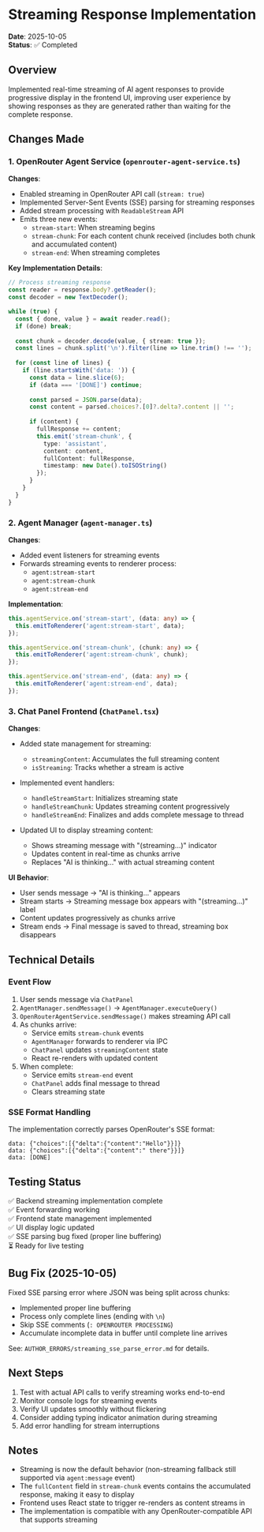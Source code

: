 # Streaming Response Implementation

**Date**: 2025-10-05  
**Status**: ✅ Completed

## Overview
Implemented real-time streaming of AI agent responses to provide progressive display in the frontend UI, improving user experience by showing responses as they are generated rather than waiting for the complete response.

## Changes Made

### 1. OpenRouter Agent Service (`openrouter-agent-service.ts`)
**Changes**:
- Enabled streaming in OpenRouter API call (`stream: true`)
- Implemented Server-Sent Events (SSE) parsing for streaming responses
- Added stream processing with `ReadableStream` API
- Emits three new events:
  - `stream-start`: When streaming begins
  - `stream-chunk`: For each content chunk received (includes both chunk and accumulated content)
  - `stream-end`: When streaming completes

**Key Implementation Details**:
```typescript
// Process streaming response
const reader = response.body?.getReader();
const decoder = new TextDecoder();

while (true) {
  const { done, value } = await reader.read();
  if (done) break;
  
  const chunk = decoder.decode(value, { stream: true });
  const lines = chunk.split('\n').filter(line => line.trim() !== '');
  
  for (const line of lines) {
    if (line.startsWith('data: ')) {
      const data = line.slice(6);
      if (data === '[DONE]') continue;
      
      const parsed = JSON.parse(data);
      const content = parsed.choices?.[0]?.delta?.content || '';
      
      if (content) {
        fullResponse += content;
        this.emit('stream-chunk', {
          type: 'assistant',
          content: content,
          fullContent: fullResponse,
          timestamp: new Date().toISOString()
        });
      }
    }
  }
}
```

### 2. Agent Manager (`agent-manager.ts`)
**Changes**:
- Added event listeners for streaming events
- Forwards streaming events to renderer process:
  - `agent:stream-start`
  - `agent:stream-chunk`
  - `agent:stream-end`

**Implementation**:
```typescript
this.agentService.on('stream-start', (data: any) => {
  this.emitToRenderer('agent:stream-start', data);
});

this.agentService.on('stream-chunk', (chunk: any) => {
  this.emitToRenderer('agent:stream-chunk', chunk);
});

this.agentService.on('stream-end', (data: any) => {
  this.emitToRenderer('agent:stream-end', data);
});
```

### 3. Chat Panel Frontend (`ChatPanel.tsx`)
**Changes**:
- Added state management for streaming:
  - `streamingContent`: Accumulates the full streaming content
  - `isStreaming`: Tracks whether a stream is active
  
- Implemented event handlers:
  - `handleStreamStart`: Initializes streaming state
  - `handleStreamChunk`: Updates streaming content progressively
  - `handleStreamEnd`: Finalizes and adds complete message to thread
  
- Updated UI to display streaming content:
  - Shows streaming message with "(streaming...)" indicator
  - Updates content in real-time as chunks arrive
  - Replaces "AI is thinking..." with actual streaming content

**UI Behavior**:
- User sends message → "AI is thinking..." appears
- Stream starts → Streaming message box appears with "(streaming...)" label
- Content updates progressively as chunks arrive
- Stream ends → Final message is saved to thread, streaming box disappears

## Technical Details

### Event Flow
1. User sends message via `ChatPanel`
2. `AgentManager.sendMessage()` → `AgentManager.executeQuery()`
3. `OpenRouterAgentService.sendMessage()` makes streaming API call
4. As chunks arrive:
   - Service emits `stream-chunk` events
   - `AgentManager` forwards to renderer via IPC
   - `ChatPanel` updates `streamingContent` state
   - React re-renders with updated content
5. When complete:
   - Service emits `stream-end` event
   - `ChatPanel` adds final message to thread
   - Clears streaming state

### SSE Format Handling
The implementation correctly parses OpenRouter's SSE format:
```
data: {"choices":[{"delta":{"content":"Hello"}}]}
data: {"choices":[{"delta":{"content":" there"}}]}
data: [DONE]
```

## Testing Status
✅ Backend streaming implementation complete  
✅ Event forwarding working  
✅ Frontend state management implemented  
✅ UI display logic updated  
✅ SSE parsing bug fixed (proper line buffering)  
⏳ Ready for live testing

## Bug Fix (2025-10-05)
Fixed SSE parsing error where JSON was being split across chunks:
- Implemented proper line buffering
- Process only complete lines (ending with `\n`)
- Skip SSE comments (`: OPENROUTER PROCESSING`)
- Accumulate incomplete data in buffer until complete line arrives

See: `AUTHOR_ERRORS/streaming_sse_parse_error.md` for details.

## Next Steps
1. Test with actual API calls to verify streaming works end-to-end
2. Monitor console logs for streaming events
3. Verify UI updates smoothly without flickering
4. Consider adding typing indicator animation during streaming
5. Add error handling for stream interruptions

## Notes
- Streaming is now the default behavior (non-streaming fallback still supported via `agent:message` event)
- The `fullContent` field in `stream-chunk` events contains the accumulated response, making it easy to display
- Frontend uses React state to trigger re-renders as content streams in
- The implementation is compatible with any OpenRouter-compatible API that supports streaming
